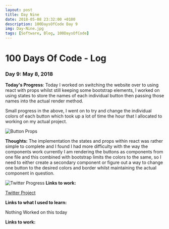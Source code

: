 ```yaml
---
layout: post
title: Day Nine
date: 2018-05-08 23:32:00 +0100
description: 100DaysOfCode Day 9
img: Day-Nine.jpg
tags: [Software, Blog, 100DaysOfCode]
---
```


# 100 Days Of Code - Log 

### Day 9: May 8, 2018

**Today's Progress**: Today I worked on switching the website over to using react with props whilst still keeping some bootstrap elements, I worked on using states to store the names of each individual button then passing those names into the actual render method.

Small progress in the above, I went on to try and change the individual colors of each button which took up a lot of time the hour that I allocated to working on my actual project.

![Button Props]({{site.baseurl}}/assets/img/ButtonProps.png)

**Thoughts:** The implementation the states and props within react was rather simple to complete and I found I had more difficulty with the way the components work currently I am rendering the buttons as components from one file and this combined with bootstrap limits the colors to the same, so I need to either create a secondary component or figure out a way to change one button to the desired colors and border whilst maintaining the actual component in question.

![Twitter Progress]({{site.baseurl}}/assets/img/ButtonState.png)
**Links to work:** 

[Twitter Project](https://github.com/NathanScott85/twitter)

**Links to what I used to learn:**

Nothing Worked on this today

**Links to work:** 


